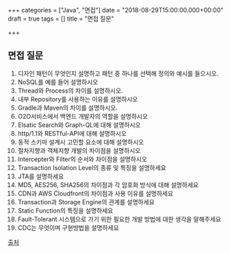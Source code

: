 +++
categories = ["Java", "면접"]
date = "2018-08-29T15:00:00.000+00:00"
draft = true
tags = []
title = "면접 질문"

+++
## 면접 질문

 1. 디자인 패턴이 무엇인지 설명하고 패턴 중 하나를 선택해 정의와 예시를 들으시오.
 2. NoSQL를 예를 들어 설명하시오
 3. Thread와 Process의 차이를 설명하시오.
 4. 내부 Repository를 사용하는 이유를 설명하시오
 5. Gradle과 Maven의 차이를 설명하시오.
 6. O2O서비스에서 백엔드 개발자의 역할을 설명하시오
 7. Elsatic Search와 Graph-QL에 대해 설명하시오
 8. http/1.1와 RESTful-API에 대해 설명하시오
 9. 동적 스키마 설계시 고민할 요소에 대해 설명하시오
10. 절차지향과 객체지향 개발의 차이점을 설명하시오
11. Intercepter와 Filter의 순서와 차이점을 설명하시오
12. Transaction Isolation Level의 종류 및 특징을 설명하세요
13. JTA를 설명하세요
14. MD5, AES256, SHA256의 차이점과 각 암호화 방식에 대해 설명하세요
15. CDN과 AWS Cloudfront의 차이점과 사용 이유를 설명하세요
16. Transaction과 Storage Engine의 관계를 설명하세요
17. Static Function의 특징을 설명하세요
18. Fault-Tolerant 시스템으로 가기 위한 필요한 개발 방법에 대한 생각을 말해주세요
19. CDC는 무엇이며 구현방법을 설명하세요 

[출처](https://brunch.co.kr/@yeogistartup/4)